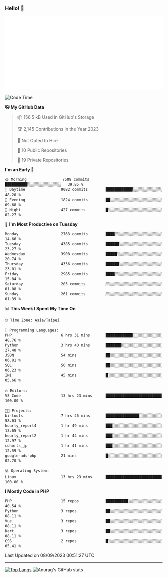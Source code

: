 ### Hello! 👋

![Metrics](/metrics.classic.svg)

<!--START_SECTION:waka-->
![Code Time](http://img.shields.io/badge/Code%20Time-605%20hrs%2046%20mins-blue)

**🐱 My GitHub Data** 

> 📦 156.5 kB Used in GitHub's Storage 
 > 
> 🏆 2,145 Contributions in the Year 2023
 > 
> 🚫 Not Opted to Hire
 > 
> 📜 10 Public Repositories 
 > 
> 🔑 19 Private Repositories 
 > 
**I'm an Early 🐤** 

```text
🌞 Morning                7508 commits        ██████████░░░░░░░░░░░░░░░   39.85 % 
🌆 Daytime                9082 commits        ████████████░░░░░░░░░░░░░   48.20 % 
🌃 Evening                1824 commits        ██░░░░░░░░░░░░░░░░░░░░░░░   09.68 % 
🌙 Night                  427 commits         █░░░░░░░░░░░░░░░░░░░░░░░░   02.27 % 
```
📅 **I'm Most Productive on Tuesday** 

```text
Monday                   2763 commits        ████░░░░░░░░░░░░░░░░░░░░░   14.66 % 
Tuesday                  4385 commits        ██████░░░░░░░░░░░░░░░░░░░   23.27 % 
Wednesday                3908 commits        █████░░░░░░░░░░░░░░░░░░░░   20.74 % 
Thursday                 4336 commits        ██████░░░░░░░░░░░░░░░░░░░   23.01 % 
Friday                   2985 commits        ████░░░░░░░░░░░░░░░░░░░░░   15.84 % 
Saturday                 203 commits         ░░░░░░░░░░░░░░░░░░░░░░░░░   01.08 % 
Sunday                   261 commits         ░░░░░░░░░░░░░░░░░░░░░░░░░   01.39 % 
```


📊 **This Week I Spent My Time On** 

```text
🕑︎ Time Zone: Asia/Taipei

💬 Programming Languages: 
PHP                      6 hrs 31 mins       ████████████░░░░░░░░░░░░░   48.76 % 
Python                   3 hrs 40 mins       ███████░░░░░░░░░░░░░░░░░░   27.48 % 
JSON                     54 mins             ██░░░░░░░░░░░░░░░░░░░░░░░   06.81 % 
SQL                      50 mins             ██░░░░░░░░░░░░░░░░░░░░░░░   06.23 % 
INI                      45 mins             █░░░░░░░░░░░░░░░░░░░░░░░░   05.66 % 

🔥 Editors: 
VS Code                  13 hrs 23 mins      █████████████████████████   100.00 % 

🐱‍💻 Projects: 
bi-tools                 7 hrs 46 mins       ███████████████░░░░░░░░░░   58.03 % 
hourly_report4           1 hr 49 mins        ███░░░░░░░░░░░░░░░░░░░░░░   13.65 % 
hourly_report2           1 hr 44 mins        ███░░░░░░░░░░░░░░░░░░░░░░   12.97 % 
cohorts_jp               1 hr 41 mins        ███░░░░░░░░░░░░░░░░░░░░░░   12.59 % 
google-ads-php           21 mins             █░░░░░░░░░░░░░░░░░░░░░░░░   02.70 % 

💻 Operating System: 
Linux                    13 hrs 23 mins      █████████████████████████   100.00 % 
```

**I Mostly Code in PHP** 

```text
PHP                      15 repos            ██████████░░░░░░░░░░░░░░░   40.54 % 
Python                   3 repos             ██░░░░░░░░░░░░░░░░░░░░░░░   08.11 % 
Vue                      3 repos             ██░░░░░░░░░░░░░░░░░░░░░░░   08.11 % 
Dart                     3 repos             ██░░░░░░░░░░░░░░░░░░░░░░░   08.11 % 
CSS                      2 repos             █░░░░░░░░░░░░░░░░░░░░░░░░   05.41 % 
```




 Last Updated on 08/09/2023 00:51:27 UTC
<!--END_SECTION:waka-->

<hr>

<span style="display:inline-block">[![Top Langs](https://github-readme-stats.vercel.app/api/top-langs/?username=maureendadap&layout=compact&theme=transparent)](https://github.com/anuraghazra/github-readme-stats)</span>
<span style="display:inline-block">![Anurag's GitHub stats](https://github-readme-stats.vercel.app/api?username=maureendadap&show_icons=true&theme=transparent&count_private=true)</span>

<!--
**MaureenDadap/maureendadap** is a ✨ _special_ ✨ repository because its `README.md` (this file) appears on your GitHub profile.

Here are some ideas to get you started:

- 🔭 I’m currently working on ...
- 🌱 I’m currently learning ...
- 👯 I’m looking to collaborate on ...
- 🤔 I’m looking for help with ...
- 💬 Ask me about ...
- 📫 How to reach me: ...
- 😄 Pronouns: ...
- ⚡ Fun fact: ...
-->
